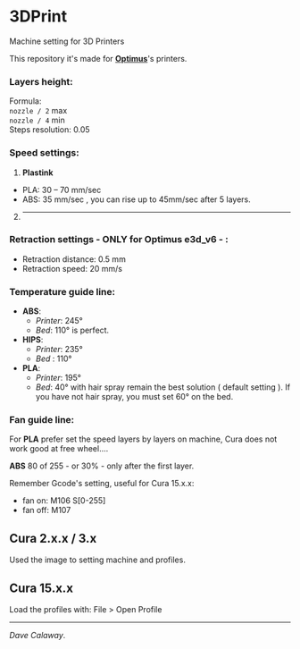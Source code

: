 # 3DPrint
Machine setting for 3D Printers  

This repository it's made for [**Optimus**](http://goo.gl/feKXvQ)'s printers.  

### Layers height:  
Formula:  
`nozzle / 2` max  
`nozzle / 4` min  
Steps resolution: 0.05  

### Speed settings:  
1. **Plastink**
  * PLA: 30 – 70 mm/sec  
  * ABS: 35 mm/sec  , you can rise up to 45mm/sec after 5 layers.
2. --------

### Retraction settings - ONLY for Optimus e3d_v6 - :
 - Retraction distance: 0.5 mm
 - Retraction speed: 20 mm/s


### Temperature guide line:  
* **ABS**:
	* *Printer*: 245°
	* *Bed*: 110° is perfect.  
* **HIPS**:
	* *Printer*: 235°
	* *Bed* : 110°
* **PLA**:   
	* *Printer*: 195°
	*  *Bed*: 40° with hair spray remain the best solution ( default setting ). If you have not hair spray, you must set 60° on the bed.  

### Fan guide line:
For **PLA** prefer set the speed layers by layers on machine, Cura does not work good at free wheel....  

**ABS** 80 of 255 - or 30% - only after the first layer.  

Remember Gcode's setting, useful for Cura 15.x.x:  
* fan on: M106 S[0-255]
* fan off: M107  

## Cura 2.x.x / 3.x
Used the image to setting machine and profiles.


## Cura 15.x.x
Load the profiles with: File > Open Profile   

--------------------------------------------------------------  
*Dave Calaway*.
